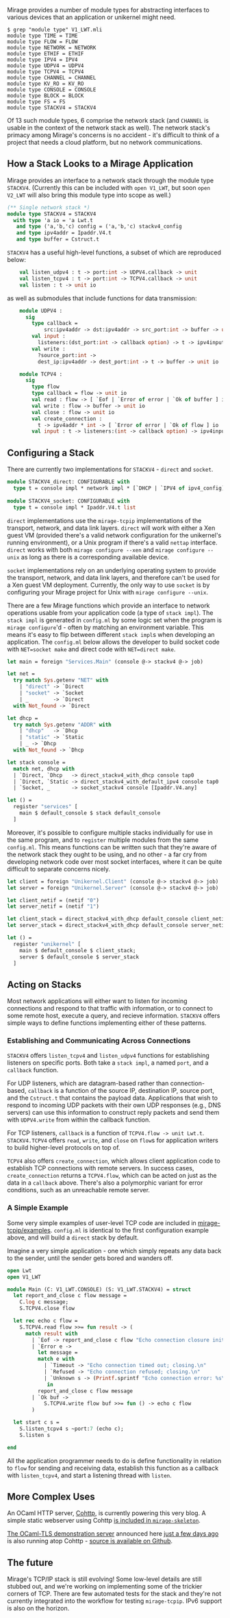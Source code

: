 Mirage provides a number of module types for abstracting interfaces to various devices that an application or unikernel might need.

```
$ grep "module type" V1_LWT.mli 
module type TIME = TIME
module type FLOW = FLOW
module type NETWORK = NETWORK
module type ETHIF = ETHIF
module type IPV4 = IPV4
module type UDPV4 = UDPV4
module type TCPV4 = TCPV4
module type CHANNEL = CHANNEL
module type KV_RO = KV_RO
module type CONSOLE = CONSOLE
module type BLOCK = BLOCK
module type FS = FS
module type STACKV4 = STACKV4
```

Of 13 such module types, 6 comprise the network stack (and `CHANNEL` is usable in the context of the network stack as well).  The network stack's primacy among Mirage's concerns is no accident - it's difficult to think of a project that needs a cloud platform, but no network communications.

## How a Stack Looks to a Mirage Application

Mirage provides an interface to a network stack through the module type `STACKV4`.  (Currently this can be included with `open V1_LWT`, but soon `open V2_LWT` will also bring this module type into scope as well.)

```OCaml
(** Single network stack *)                                                     
module type STACKV4 = STACKV4                                                   
  with type 'a io = 'a Lwt.t                                                    
   and type ('a,'b,'c) config = ('a,'b,'c) stackv4_config                       
   and type ipv4addr = Ipaddr.V4.t                                              
   and type buffer = Cstruct.t 
```

`STACKV4` has a useful high-level functions, a subset of which are reproduced below:

```OCaml
    val listen_udpv4 : t -> port:int -> UDPV4.callback -> unit
    val listen_tcpv4 : t -> port:int -> TCPV4.callback -> unit
    val listen : t -> unit io
```

as well as submodules that include functions for data transmission:

```OCaml
    module UDPV4 :
      sig
        type callback =
            src:ipv4addr -> dst:ipv4addr -> src_port:int -> buffer -> unit io
        val input :
          listeners:(dst_port:int -> callback option) -> t -> ipv4input
        val write :
          ?source_port:int ->
          dest_ip:ipv4addr -> dest_port:int -> t -> buffer -> unit io
```

```OCaml
    module TCPV4 :
      sig
        type flow
        type callback = flow -> unit io
        val read : flow -> [ `Eof | `Error of error | `Ok of buffer ] io
        val write : flow -> buffer -> unit io
        val close : flow -> unit io
        val create_connection :
          t -> ipv4addr * int -> [ `Error of error | `Ok of flow ] io
        val input : t -> listeners:(int -> callback option) -> ipv4input
```

## Configuring a Stack

There are currently two implementations for `STACKV4` - `direct` and `socket`.

```OCaml
module STACKV4_direct: CONFIGURABLE with                                        
  type t = console impl * network impl * [`DHCP | `IPV4 of ipv4_config]         
                                                                                
module STACKV4_socket: CONFIGURABLE with                                        
  type t = console impl * Ipaddr.V4.t list  
```

`direct` implementations use the `mirage-tcpip` implementations of the transport, network, and data link layers.
`direct` will work with either a Xen guest VM (provided there's a valid network configuration for the unikernel's running environment), or a Unix program if there's a valid `nettap` interface.  `direct` works with both `mirage configure --xen` and `mirage configure --unix` as long as there is a corresponding available device.

`socket` implementations rely on an underlying operating system to provide the transport, network, and data link layers, and therefore can't be used for a Xen guest VM deployment.  Currently, the only way to use `socket` is by configuring your Mirage project for Unix with `mirage configure --unix`.

There are a few Mirage functions which provide an interface to network operations usable from your application code (a type of `stack impl`).  The `stack impl` is generated in `config.ml` by some logic set when the program is `mirage configure`'d - often by matching an environment variable.  This means it's easy to flip between different `stack impl`s when developing an application.  The `config.ml` below allows the developer to build socket code with `NET=socket make` and direct code with `NET=direct make`.

```OCaml
let main = foreign "Services.Main" (console @-> stackv4 @-> job)

let net =
  try match Sys.getenv "NET" with
    | "direct" -> `Direct
    | "socket" -> `Socket
    | _        -> `Direct
  with Not_found -> `Direct

let dhcp =
  try match Sys.getenv "ADDR" with
    | "dhcp"   -> `Dhcp
    | "static" -> `Static
    | _ -> `Dhcp
  with Not_found -> `Dhcp

let stack console =
  match net, dhcp with
  | `Direct, `Dhcp   -> direct_stackv4_with_dhcp console tap0
  | `Direct, `Static -> direct_stackv4_with_default_ipv4 console tap0
  | `Socket, _       -> socket_stackv4 console [Ipaddr.V4.any]

let () =
  register "services" [
    main $ default_console $ stack default_console
  ]
```

Moreover, it's possible to configure multiple stacks individually for use in the same program, and to `register` multiple modules from the same `config.ml`.  This means functions can be written such that they're aware of the network stack they ought to be using, and no other - a far cry from developing network code over most socket interfaces, where it can be quite difficult to separate concerns nicely.

```OCaml
let client = foreign "Unikernel.Client" (console @-> stackv4 @-> job)
let server = foreign "Unikernel.Server" (console @-> stackv4 @-> job) 

let client_netif = (netif "0")
let server_netif = (netif "1") 

let client_stack = direct_stackv4_with_dhcp default_console client_netif
let server_stack = direct_stackv4_with_dhcp default_console server_netif

let () = 
  register "unikernel" [
    main $ default_console $ client_stack;
    server $ default_console $ server_stack 
  ]

```

## Acting on Stacks

Most network applications will either want to listen for incoming connections and respond to that traffic with information, or to connect to some remote host, execute a query, and recieve information.  `STACKV4` offers simple ways to define functions implementing either of these patterns.

### Establishing and Communicating Across Connections

`STACKV4` offers `listen_tcpv4` and `listen_udpv4` functions for establishing listeners on specific ports.  Both take a `stack impl`, a named `port`, and a `callback` function.  

For UDP listeners, which are datagram-based rather than connection-based, `callback` is a function of the source IP, destination IP, source port, and the `Cstruct.t` that contains the payload data.  Applications that wish to respond to incoming UDP packets with their own UDP responses (e.g., DNS servers) can use this information to construct reply packets and send them with `UDPV4.write` from within the callback function.

For TCP listeners, `callback` is a function of `TCPV4.flow -> unit Lwt.t`.  `STACKV4.TCPV4` offers `read`, `write`, and `close` on `flow`s for application writers to build higher-level protocols on top of. 

`TCPV4` also offers `create_connection`, which allows client application code to establish TCP connections with remote servers.  In success cases, `create_connection` returns a `TCPV4.flow`, which can be acted on just as the data in a `callback` above.  There's also a polymorphic variant for error conditions, such as an unreachable remote server.

### A Simple Example

Some very simple examples of user-level TCP code are included in [mirage-tcpip/examples](https://github.com/mirage/mirage-tcpip/tree/master/examples).  `config.ml` is identical to the first configuration example above, and will build a `direct` stack by default.

Imagine a very simple application - one which simply repeats any data back to the sender, until the sender gets bored and wanders off.

```OCaml
open Lwt
open V1_LWT

module Main (C: V1_LWT.CONSOLE) (S: V1_LWT.STACKV4) = struct
  let report_and_close c flow message =
    C.log c message;
    S.TCPV4.close flow

  let rec echo c flow =
    S.TCPV4.read flow >>= fun result -> (
      match result with  
        | `Eof -> report_and_close c flow "Echo connection closure initiated."
        | `Error e -> 
          let message = 
          match e with 
            | `Timeout -> "Echo connection timed out; closing.\n"
            | `Refused -> "Echo connection refused; closing.\n"
            | `Unknown s -> (Printf.sprintf "Echo connection error: %s\n" s)
             in
          report_and_close c flow message
        | `Ok buf ->
            S.TCPV4.write flow buf >>= fun () -> echo c flow
        ) 

  let start c s = 
    S.listen_tcpv4 s ~port:7 (echo c);
    S.listen s

end
```

All the application programmer needs to do is define functionality in relation to `flow` for sending and receiving data, establish this function as a callback with `listen_tcpv4`, and start a listening thread with `listen`.

## More Complex Uses

An OCaml HTTP server, [Cohttp](http://www.github.com/mirage/ocaml-cohttp), is currently powering this very blog.  A simple static webserver using Cohttp [is included in `mirage-skeleton`](https://github.com/mirage/mirage-skeleton/tree/master/static_website).

[The OCaml-TLS demonstration server](https://tls.openmirage.org/) announced here [just a few days ago](http://openmirage.org/blog/introducing-ocaml-tls) is also running atop Cohttp - [source is available on Github](https://github.com/mirleft/tls-demo-server).

## The future

Mirage's TCP/IP stack is still evolving!  Some low-level details are still stubbed out, and we're working on implementing some of the trickier corners of TCP.  There are few automated tests for the stack and they're not currently integrated into the workflow for testing `mirage-tcpip`.  IPv6 support is also on the horizon.
